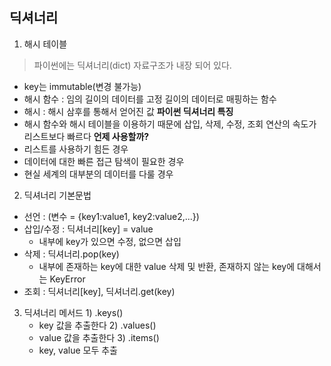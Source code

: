 ## 딕셔너리
1. 해시 테이블
> 파이썬에는 딕셔너리(dict) 자료구조가 내장 되어 있다.
 - key는 immutable(변경 불가능)
 - 해시 함수 : 임의 길이의 데이터를 고정 길이의 데이터로 매핑하는 함수
 - 해시 : 해시 삼후를 통해서 얻어진 값
 **파이썬 딕셔너리 특징**
  - 해시 함수와 해시 테이블을 이용하기 때문에
    삽입, 삭제, 수정, 조회 연산의 속도가 리스트보다 빠르다
**언제 사용할까?**
  - 리스트를 사용하기 힘든 경우
  - 데이터에 대한 빠른 접근 탐색이 필요한 경우
  - 현실 세계의 대부분의 데이터를 다룰 경우

2. 딕셔너리 기본문법
  - 선언 : (변수 = {key1:value1, key2:value2,...})
  - 삽입/수정 : 딕셔너리[key] = value
    - 내부에 key가 있으면 수정, 없으면 삽입
  - 삭제 : 딕셔너리.pop(key)
    - 내부에 존재하는 key에 대한 value 삭제 및 반환, 존재하지 않는 key에 대해서는
      KeyError
  - 조회 : 딕셔너리[key], 딕셔너리.get(key)
  3. 딕셔너리 메서드
    1) .keys()
      - key 값을 추출한다
    2) .values()
      - value 값을 추출한다
    3) .items()
      - key, value 모두 추출